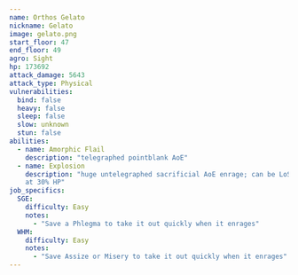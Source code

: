 ```yaml
---
name: Orthos Gelato
nickname: Gelato
image: gelato.png
start_floor: 47
end_floor: 49
agro: Sight
hp: 173692
attack_damage: 5643
attack_type: Physical
vulnerabilities:
  bind: false
  heavy: false
  sleep: false
  slow: unknown
  stun: false
abilities:
  - name: Amorphic Flail
    description: "telegraphed pointblank AoE"
  - name: Explosion
    description: "huge untelegraphed sacrificial AoE enrage; can be LoSed. Used
    at 30% HP"
job_specifics:
  SGE:
    difficulty: Easy
    notes:
      - "Save a Phlegma to take it out quickly when it enrages"
  WHM:
    difficulty: Easy
    notes:
      - "Save Assize or Misery to take it out quickly when it enrages"
---
```

